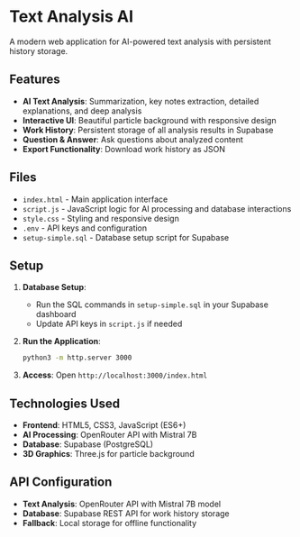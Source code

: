# Text Analysis AI

A modern web application for AI-powered text analysis with persistent history storage.

## Features

- **AI Text Analysis**: Summarization, key notes extraction, detailed explanations, and deep analysis
- **Interactive UI**: Beautiful particle background with responsive design
- **Work History**: Persistent storage of all analysis results in Supabase
- **Question & Answer**: Ask questions about analyzed content
- **Export Functionality**: Download work history as JSON

## Files

- `index.html` - Main application interface
- `script.js` - JavaScript logic for AI processing and database interactions
- `style.css` - Styling and responsive design
- `.env` - API keys and configuration
- `setup-simple.sql` - Database setup script for Supabase

## Setup

1. **Database Setup**: 
   - Run the SQL commands in `setup-simple.sql` in your Supabase dashboard
   - Update API keys in `script.js` if needed

2. **Run the Application**:
   ```bash
   python3 -m http.server 3000
   ```

3. **Access**: Open `http://localhost:3000/index.html`

## Technologies Used

- **Frontend**: HTML5, CSS3, JavaScript (ES6+)
- **AI Processing**: OpenRouter API with Mistral 7B
- **Database**: Supabase (PostgreSQL)
- **3D Graphics**: Three.js for particle background

## API Configuration

- **Text Analysis**: OpenRouter API with Mistral 7B model
- **Database**: Supabase REST API for work history storage
- **Fallback**: Local storage for offline functionality
